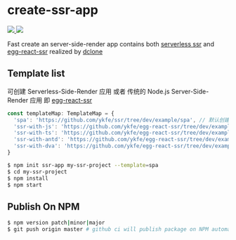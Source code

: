 # create-ssr-app

<a href="https://github.com/zhangyuang/create-ssr-app/actions">
  <img src="https://github.com/zhangyuang/create-ssr-app/workflows/CI/badge.svg"/>
</a>
<a href="https://codecov.io/gh/zhangyuang/create-ssr-app">
  <img src="https://codecov.io/gh/zhangyuang/create-ssr-app/branch/master/graph/badge.svg?token=TW0NOTDU39"/>
</a>  

Fast create an server-side-render app contains both [serverless ssr](https://github.com/ykfe/ssr) and [egg-react-ssr](https://github.com/ykfe/egg-react-ssr/) realized by [dclone](https://github.com/ykfe/dclone)

## Template list

可创建 Serverless-Side-Render 应用 或者 传统的 Node.js Server-Side-Render 应用 即 [egg-react-ssr](https://github.com/ykfe/egg-react-ssr/) 

```js
const templateMap: TemplateMap = {
  'spa': 'https://github.com/ykfe/ssr/tree/dev/example/spa', // 默认创建 serverless-ssr 应用
  'ssr-with-js': 'https://github.com/ykfe/egg-react-ssr/tree/dev/example/ssr-with-js',
  'ssr-with-ts': 'https://github.com/ykfe/egg-react-ssr/tree/dev/example/ssr-with-ts',
  'ssr-with-antd': 'https://github.com/ykfe/egg-react-ssr/tree/dev/example/ssr-with-antd',
  'ssr-with-dva': 'https://github.com/ykfe/egg-react-ssr/tree/dev/example/ssr-with-dva'
}
```

```bash
$ npm init ssr-app my-ssr-project --template=spa
$ cd my-ssr-project
$ npm install
$ npm start
```

## Publish On NPM

```bash
$ npm version patch|minor|major
$ git push origin master # github ci will publish package on NPM automatically
```
